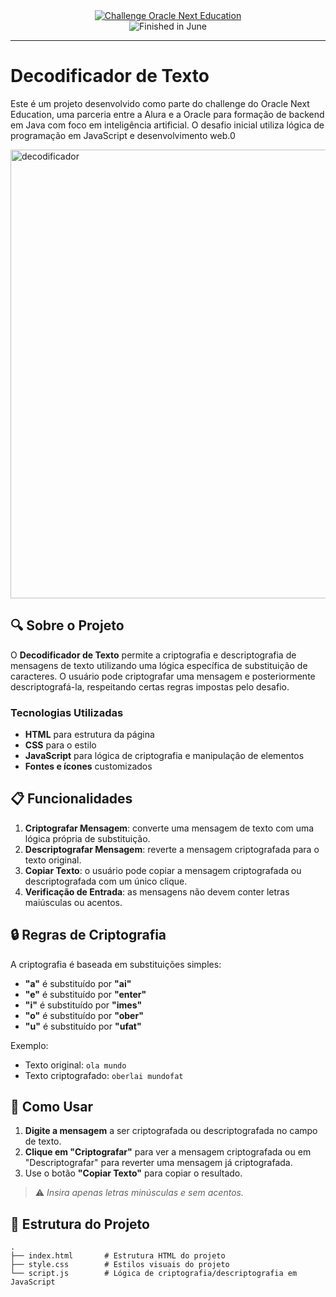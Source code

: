 <div align="center">
  <a href="https://www.oracle.com/br/education/oracle-next-education/">
    <img src="https://img.shields.io/badge/challenge-oracle%20next%20education-blue" alt="Challenge Oracle Next Education">
  </a>
</div>
<div align="center">
    <img src="https://img.shields.io/badge/finished-june-green" alt="Finished in June">
</div>

---

# Decodificador de Texto

Este é um projeto desenvolvido como parte do challenge do Oracle Next Education, uma parceria entre a Alura e a Oracle para formação de backend em Java com foco em inteligência artificial. O desafio inicial utiliza lógica de programação em JavaScript e desenvolvimento web.0

<img width="718" alt="decodificador" src="https://github.com/user-attachments/assets/e0096b1a-fa7e-4c04-852f-a4911bdfe4b6" />


## 🔍 Sobre o Projeto

O **Decodificador de Texto** permite a criptografia e descriptografia de mensagens de texto utilizando uma lógica específica de substituição de caracteres. O usuário pode criptografar uma mensagem e posteriormente descriptografá-la, respeitando certas regras impostas pelo desafio.

### Tecnologias Utilizadas

- **HTML** para estrutura da página
- **CSS** para o estilo
- **JavaScript** para lógica de criptografia e manipulação de elementos
- **Fontes e ícones** customizados

## 📋 Funcionalidades

1. **Criptografar Mensagem**: converte uma mensagem de texto com uma lógica própria de substituição.
2. **Descriptografar Mensagem**: reverte a mensagem criptografada para o texto original.
3. **Copiar Texto**: o usuário pode copiar a mensagem criptografada ou descriptografada com um único clique.
4. **Verificação de Entrada**: as mensagens não devem conter letras maiúsculas ou acentos.

## 🔒 Regras de Criptografia

A criptografia é baseada em substituições simples:
- **"a"** é substituído por **"ai"**
- **"e"** é substituído por **"enter"**
- **"i"** é substituído por **"imes"**
- **"o"** é substituído por **"ober"**
- **"u"** é substituído por **"ufat"**

Exemplo:
- Texto original: `ola mundo`
- Texto criptografado: `oberlai mundofat`

## 🚀 Como Usar

1. **Digite a mensagem** a ser criptografada ou descriptografada no campo de texto.
2. **Clique em "Criptografar"** para ver a mensagem criptografada ou em "Descriptografar" para reverter uma mensagem já criptografada.
3. Use o botão **"Copiar Texto"** para copiar o resultado.

> ⚠️ *Insira apenas letras minúsculas e sem acentos.*

## 📁 Estrutura do Projeto

```plaintext
.
├── index.html       # Estrutura HTML do projeto
├── style.css        # Estilos visuais do projeto
└── script.js        # Lógica de criptografia/descriptografia em JavaScript
```
